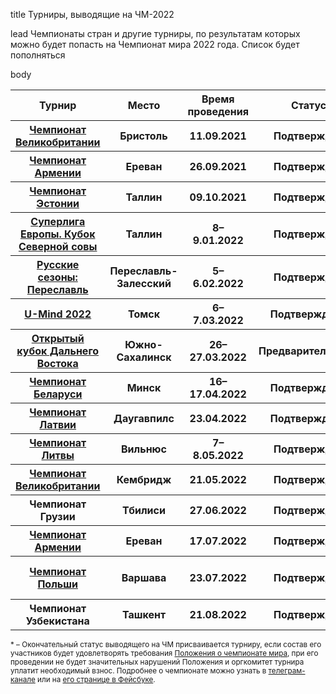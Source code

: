 title
Турниры, выводящие на ЧМ-2022

lead
Чемпионаты стран и другие турниры, по результатам которых можно будет попасть на Чемпионат мира 2022 года. Список будет пополняться

body
<table class="uk-table uk-table-divider uk-table-hover">
<thead>
  <tr>
  <th>Турнир</th>
  <th>Место</th>
  <th>Время проведения</th>
  <th>Статус</th>
  <th>Подробнее</th>
  <th>Путёвка на ЧМ</th>
  </tr>
</thead>
<tbody>
<tr>
  <th><a href="https://rating.chgk.info/tournament/6114">Чемпионат Великобритании</a></th>
  <th>Бристоль</th>
  <th>11.09.2021</th>
  <th>Подтверждён</th>
  <th><a href="http://london.chgk.info/chv-2020-information/">Сайт</a></th>
  <th><a href="https://rating.chgk.info/team/48869">2,5 человека</a></th>
  </tr>
<tr>
  <th><a href="https://rating.chgk.info/tournament/7483">Чемпионат Армении</a></th>
  <th>Ереван</th>
  <th>26.09.2021</th>
  <th>Подтверждён</th>
  <th>-</th>
  <th><a href="https://rating.chgk.info/team/56664">Арагаст</a></th>
  </tr>
<tr>
  <th><a href="https://rating.chgk.info/tournament/7480">Чемпионат Эстонии</a></th>
  <th>Таллин</th>
  <th>09.10.2021</th>
  <th>Подтверждён</th>
  <th><a href="http://so-va.online/che2021">Сайт</a></th>
  <th><a href="https://rating.chgk.info/team/65510">Панические атаки</a></th>
  </tr>
<tr>
  <th><a href="https://rating.chgk.info/tournament/7638">Суперлига Европы. Кубок Северной совы</a></th>
  <th>Таллин</th>
  <th>8–9.01.2022</th>
  <th>Подтверждён</a></th>
  <th><a href="https://t.me/SevsovaESL">Тг-канал</a></th>
  <th><a href="https://rating.chgk.info/team/316">Минус один</a></th>
  </tr>
<tr>
  <th><a href="https://rating.chgk.info/tournament/7573">Русские сезоны: Переславль</a></th>
  <th>Переславль-Залесский</th>
  <th>5–6.02.2022</th>
  <th>Подтверждён</th>
  <th><a href="https://vk.com/saisonsrusses_chgk">Вк</a>, <a href="https://t.me/saisons_russes">Тг</a>, <a href="https://www.facebook.com/groups/483568116405027/">Фб</a></th>
  <th><a href="https://rating.chgk.info/team/670">Ксеп</a></th>
  </tr>
<tr>
  <th><a href="https://rating.chgk.info/tournament/7259">U-Mind 2022</a></th>
  <th>Томск</th>
  <th>6–7.03.2022</th>
  <th>Подтверждён<a href="#status">*</a></th>
  <th><a href="https://t.me/umindgames">Тг</a>, <a href="http://vk.com/umindgames">Вк</a></th>
  <th><a href="https://rating.chgk.info/team/59419">Gay Берилья</a></th>
  </tr>
<tr>
  <th><a href="https://rating.chgk.info/tournament/7773">Открытый кубок Дальнего Востока</a></th>
  <th>Южно-Сахалинск</th>
  <th>26–27.03.2022</th>
  <th>Предварительный<a href="#status">*</a></th>
  <th><a href="https://t.me/dvcup">Тг-канал</a></th>
  <th>Пока неизвестно</th>
  </tr>
<tr>
  <th><a href="https://rating.chgk.info/tournament/7931">Чемпионат Беларуси</a></th>
  <th>Минск</th>
  <th>16–17.04.2022</th>
  <th>Подтверждён<a href="#status">*</a></th>
  <th>-</th>
  <th><a href="https://rating.chgk.info/team/51739">Зоопарк</a></th>
  </tr>
<tr>
  <th><a href="https://rating.chgk.info/tournament/7903">Чемпионат Латвии</a></th>
  <th>Даугавпилс</th>
  <th>23.04.2022</th>
  <th>Подтверждён<a href="#status">*</a></th>
  <th><a href="https://t.me/dvcup">Тг-канал</a></th>
  <th><a href="https://rating.chgk.info/team/4032">X-promt</a></th>
  </tr>
<tr>
  <th><a href="https://rating.chgk.info/tournament/8059">Чемпионат Литвы</a></th>
  <th>Вильнюс</th>
  <th>7–8.05.2022</th>
  <th>Подтверждён</th>
  <th><a href="http://www.chgk.lt/?page_id=99">Сайт</a></th>
  <th><a href="https://rating.chgk.info/team/86975">LT United</a></th>
  </tr>
<tr>
  <th><a href="https://rating.chgk.info/tournament/7805">Чемпионат Великобритании</a></th>
  <th>Кембридж</th>
  <th>21.05.2022</th>
  <th>Подтверждён</th>
  <th><a href="https://www.facebook.com/groups/London.Chto.Gde.Kogda/">Фб</a></th>
  <th><a href="https://rating.chgk.info/team/6651">Жрецы Хамона</a></th>
  </tr>
<tr>
  <th>Чемпионат Грузии</th>
  <th>Тбилиси</th>
  <th>27.06.2022</th>
  <th>Подтверждён</th>
  <th><a href="https://www.facebook.com/events/1052289652163762">Фб</a></th>
  <th><a href="https://rating.chgk.info/team/45284">Динамо</a></th>
  </tr>
<tr>
  <th><a href="https://rating.chgk.info/tournament/8211">Чемпионат Армении</a></th>
  <th>Ереван</th>
  <th>17.07.2022</th>
  <th>Подтверждён</th>
  <th><a href="https://www.facebook.com/groups/iGame.am/posts/5446591812070831/">Фб</a></th>
  <th><a href="https://rating.chgk.info/team/56664">Арагаст</a></th>
  </tr>
<tr>
  <th><a href="https://rating.chgk.info/tournament/8178">Чемпионат Польши</a></th>
  <th>Варшава</th>
  <th>23.07.2022</th>
  <th>Подтверждён</th>
  <th><a href="https://www.facebook.com/groups/792401147637501">Фб</a></th>
  <th><a href="https://rating.chgk.info/team/77174">Polish Space Marines</a></th>
  </tr>
<tr>
  <th>Чемпионат Узбекистана</th>
  <th>Ташкент</th>
  <th>21.08.2022</th>
  <th>Подтверждён</th>
  <th><a href="https://t.me/zakovat/5925">Телеграм</a></th>
  <th>Ещё неизвестен</th>
  </tr>
</tbody>
</table>

<small><a name="status"></a>* – Окончательный статус выводящего на ЧМ присваивается турниру, если состав его участников будет удовлетворять требования [Положения о чемпионате мира](https://www.maii.li/docs/2022-01-06-polozhenie-o-chempionate-mira/), при его проведении не будет значительных нарушений Положения и оргкомитет турнира уплатит необходимый взнос. Подробнее о чемпионате можно узнать в [телеграм-канале](https://t.me/worldchamp_maii) или на [его странице в Фейсбуке](https://www.facebook.com/worldchamp.maii).</small>
